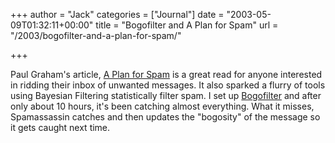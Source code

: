 +++
author = "Jack"
categories = ["Journal"]
date = "2003-05-09T01:32:11+00:00"
title = "Bogofilter and A Plan for Spam"
url = "/2003/bogofilter-and-a-plan-for-spam/"

+++

Paul Graham's article, [A Plan for Spam][1] is a great read for anyone interested in ridding their inbox of unwanted messages. It also sparked a flurry of tools using Bayesian Filtering statistically filter spam. I set up [Bogofilter][2] and after only about 10 hours, it's been catching almost everything. What it misses, Spamassassin catches and then updates the "bogosity" of the message so it gets caught next time.

 [1]: http://www.paulgraham.com/spam.html
 [2]: http://bogofilter.sourceforge.net/